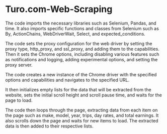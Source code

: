 # Turo.com-Web-Scraping
The code imports the necessary libraries such as Selenium, Pandas, and time. It also imports specific functions and classes from Selenium such as By, ActionChains, WebDriverWait, Select, and expected_conditions.

The code sets the proxy configuration for the web driver by setting the proxy type, http_proxy, and ssl_proxy, and adding them to the capabilities. Then it sets the Chrome options, including disabling various features such as notifications and logging, adding experimental options, and setting the proxy server.

The code creates a new instance of the Chrome driver with the specified options and capabilities and navigates to the specified URL.

It then initializes empty lists for the data that will be extracted from the website, sets the initial scroll height and scroll pause time, and waits for the page to load.

The code then loops through the page, extracting data from each item on the page such as make, model, year, trips, day rates, and total earnings. It also scrolls down the page and waits for new items to load. The extracted data is then added to their respective lists.
